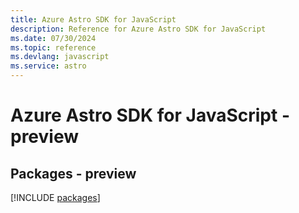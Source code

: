 ```yaml
---
title: Azure Astro SDK for JavaScript
description: Reference for Azure Astro SDK for JavaScript
ms.date: 07/30/2024
ms.topic: reference
ms.devlang: javascript
ms.service: astro
---
```

# Azure Astro SDK for JavaScript - preview
## Packages - preview
[!INCLUDE [packages](astro-index.md)]